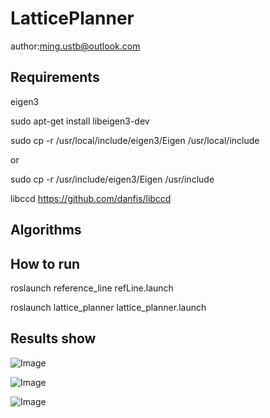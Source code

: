 # LatticePlanner
author:ming.ustb@outlook.com

## Requirements
   eigen3

sudo apt-get install libeigen3-dev

sudo cp -r /usr/local/include/eigen3/Eigen /usr/local/include 

or 

sudo cp -r /usr/include/eigen3/Eigen /usr/include 


libccd   https://github.com/danfis/libccd

## Algorithms


## How to run


roslaunch reference_line refLine.launch 

roslaunch lattice_planner lattice_planner.launch 

## Results show

![Image](https://github.com/yangmingustb/localPlanner/tree/master/lattice_planner/latticeGraph/1.png)

![Image](https://github.com/yangmingustb/localPlanner/tree/master/lattice_planner/latticeGraph/2.png)

![Image](https://github.com/yangmingustb/localPlanner/tree/master/lattice_planner/latticeGraph/3.png)






